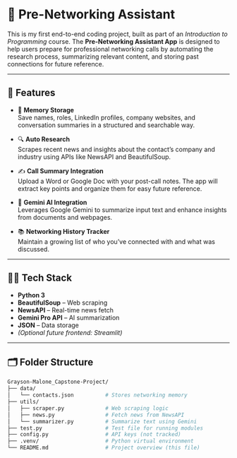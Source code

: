 # 🤝 Pre-Networking Assistant

This is my first end-to-end coding project, built as part of an *Introduction to Programming* course. The **Pre-Networking Assistant App** is designed to help users prepare for professional networking calls by automating the research process, summarizing relevant content, and storing past connections for future reference.

---

## 🚀 Features

- 🧠 **Memory Storage**  
  Save names, roles, LinkedIn profiles, company websites, and conversation summaries in a structured and searchable way.

- 🔍 **Auto Research**  
  Scrapes recent news and insights about the contact’s company and industry using APIs like NewsAPI and BeautifulSoup.

- ✍️ **Call Summary Integration**  
  Upload a Word or Google Doc with your post-call notes. The app will extract key points and organize them for easy future reference.

- 🤖 **Gemini AI Integration**  
  Leverages Google Gemini to summarize input text and enhance insights from documents and webpages.

- 📚 **Networking History Tracker**  
  Maintain a growing list of who you’ve connected with and what was discussed.

---

## 🧑‍💻 Tech Stack

- **Python 3**
- **BeautifulSoup** – Web scraping
- **NewsAPI** – Real-time news fetch
- **Gemini Pro API** – AI summarization
- **JSON** – Data storage
- *(Optional future frontend: Streamlit)*

---

## 🗂️ Folder Structure

```bash
Grayson-Malone_Capstone-Project/
├── data/
│   └── contacts.json          # Stores networking memory
├── utils/
│   ├── scraper.py             # Web scraping logic
│   ├── news.py                # Fetch news from NewsAPI
│   └── summarizer.py          # Summarize text using Gemini
├── test.py                    # Test file for running modules
├── config.py                  # API keys (not tracked)
├── .venv/                     # Python virtual environment
└── README.md                  # Project overview (this file)
